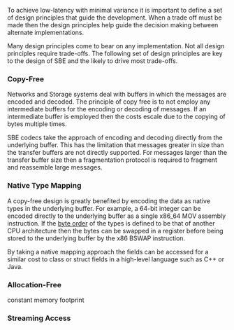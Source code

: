 To achieve low-latency with minimal variance it is important to define a set of design principles that guide the development. When a trade off must be made then the design principles help guide the decision making between alternate implementations.

Many design principles come to bear on any implementation. Not all design principles require trade-offs. The following set of design principles are key to the design of SBE and the likely to drive most trade-offs.

### Copy-Free

Networks and Storage systems deal with buffers in which the messages are encoded and decoded. The principle of copy free is to not employ any intermediate buffers for the encoding or decoding of messages. If an intermediate buffer is employed then the costs escale due to the copying of bytes multiple times.

SBE codecs take the approach of encoding and decoding directly from the underlying buffer. This has the limitation that messages greater in size than the transfer buffers are not directly supported. For messages larger than the transfer buffer size then a fragmentation protocol is required to fragment and reassemble large messages.

### Native Type Mapping

A copy-free design is greatly benefited by encoding the data as native types in the underlying buffer. For example, a 64-bit integer can be encoded directly to the underlying buffer as a single x86_64 MOV assembly instruction. If the [byte order](http://www.ietf.org/rfc/ien/ien137.txt) of the types is defined to be that of another CPU architecture then the bytes can be swapped in a register before being stored to the underlying buffer by the x86 BSWAP instruction.

By taking a native mapping approach the fields can be accessed for a similar cost to class or struct fields in a high-level language such as C++ or Java.

### Allocation-Free

constant memory footprint

### Streaming Access







